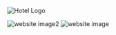 ![Hotel Logo](https://github.com/user-attachments/assets/7bc65920-3f2b-4c57-a12d-f15201a47623)


![website image2](https://github.com/user-attachments/assets/8f1e6145-5902-47b6-8806-2092905cd7b7)
![website image](https://github.com/user-attachments/assets/5c8ad584-2294-43ed-8909-a899575a0bce)
